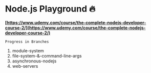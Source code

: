 # Node.js Playground 🔥

**[https://www.udemy.com/course/the-complete-nodejs-developer-course-2/](https://www.udemy.com/course/the-complete-nodejs-developer-course-2/)**

    Progress in Branches


1.  module-system
2.  file-system-&-command-line-args
3.  asynchronous-nodejs
4.  web-servers
